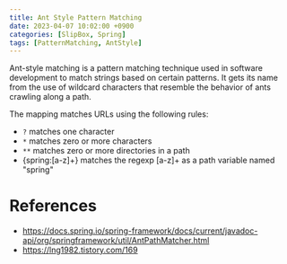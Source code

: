 ```yaml
---
title: Ant Style Pattern Matching
date: 2023-04-07 10:02:00 +0900
categories: [SlipBox, Spring]
tags: [PatternMatching, AntStyle]
---
```


Ant-style matching is a pattern matching technique used in software development to match strings based on certain patterns. It gets its name from the use of wildcard characters that resemble the behavior of ants crawling along a path.

The mapping matches URLs using the following rules:

- `?` matches one character
- `*` matches zero or more characters
- `**` matches zero or more directories in a path
- {spring:[a-z]+} matches the regexp [a-z]+ as a path variable named "spring"

# References
- https://docs.spring.io/spring-framework/docs/current/javadoc-api/org/springframework/util/AntPathMatcher.html
- https://lng1982.tistory.com/169